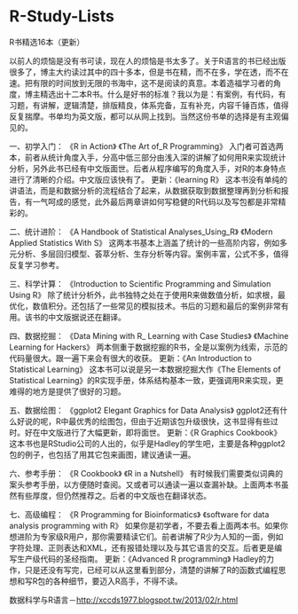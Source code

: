 R-Study-Lists
=============
R书精选16本（更新）

以前人的烦恼是没有书可读，现在人的烦恼是书太多了。关于R语言的书已经出版很多了，博主大约读过其中的四十多本，但是书在精，而不在多，学在透，而不在速。把有限的时间放到无限的书海中，这不是阅读的真意。本着造福学习者的角度，博主精选出十二本R书。什么是好书的标准？我以为是：有案例，有代码，有习题，有讲解，逻辑清楚，排版精良，体系完备，互有补充，内容千锤百炼，值得反复揣摩。书单均为英文版，都可以从网上找到。当然这份书单的选择是有主观偏见的。


一、初学入门：
《R in Action》
《The Art of_R Programming》
入门者可首选两本，前者从统计角度入手，分高中低三部分由浅入深的讲解了如何用R来实现统计分析，另外此书已经有中文版面世。后者从程序编写的角度入手，对R的本身特点进行了清晰的介绍。中文版应该快有了。
更新：《learning R》
这本书没有单纯的讲语法，而是和数据分析的流程结合了起来，从数据获取到数据整理再到分析和报告，有一气呵成的感觉，此外最后两章讲如何写稳健的R代码以及写包都是非常精彩的。

二、统计进阶：
《A Handbook of Statistical Analyses_Using_R》
《Modern Applied Statistics With S》
这两本书基本上涵盖了统计的一些高阶内容，例如多元分析、多层回归模型、荟萃分析、生存分析等内容。案例丰富，公式不多，值得反复学习参考。

三、科学计算：
《Introduction to Scientific Programming and Simulation Using R》
除了统计分析外，此书独特之处在于使用R来做数值分析，如求根，最优化，数值积分。还包括了一些常见的模拟技术。书后的习题和最后的案例非常有用。该书的中文版据说还在翻译。

四、数据挖掘：
《Data Mining with R_ Learning with Case Studies》
《Machine Learning for Hackers》
两本侧重于数据挖掘的R书，全是以案例为线索，示范的代码量很大。跟一遍下来会有很大的收获。
更新：《An Introduction to Statistical Learning》
这本书可以说是另一本数据挖掘大作《The Elements of Statistical Learning》的R实现手册，体系结构基本一致，更强调用R来实现，更难得的地方是提供了很好的习题。

五、数据绘图：
《ggplot2 Elegant Graphics for Data Analysis》
ggplot2还有什么好说的呢，R中最优秀的绘图包，但由于近期该包升级很快，这书显得有些过时。好在中文版进行了大幅更新，即将面世。
更新：《R Graphics Cookbook》
这本书也是RStudio公司的人出的，似乎是Hadley的学生吧，主要是各种ggplot2包的例子，也包括了用其它包来画图，建议通读一遍。

六、参考手册：
《R Cookbook》
《R in a Nutshell》
有时候我们需要类似词典的案头参考手册，以方便随时查阅。又或者可以通读一遍以查漏补缺。上面两本书虽然有些厚度，但仍然推荐之。后者的中文版也在翻译状态。

七、高级编程：
《R Programming for Bioinformatics》
《software for data analysis programming with R》
如果你是初学者，不要去看上面两本书。如果你想进阶为专家级R用户，那你需要精读它们。前者讲解了R少为人知的一面，例如字符处理、正则表达和XML，还有报错处理以及与其它语言的交互。后者更是编写生产级代码的圣经指南。
更新：《Advanced R programming》
Hadley的力作，只是还没有写完，已经可以从这里看到部分，清楚的讲解了R的函数式编程思想和写R包的各种细节，要迈入R高手，不得不读。

数据科学与R语言－http://xccds1977.blogspot.tw/2013/02/r.html
